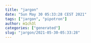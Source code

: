 ```yaml
---
title: "jargon"
date: "Sun May 30 05:33:28 CEST 2021"
tags: ["jargon", "pipotron"]
author: m1ch3l
categories: ["generated"]
slug: "jargon/2021-05-30-05:33:28"
---
```



